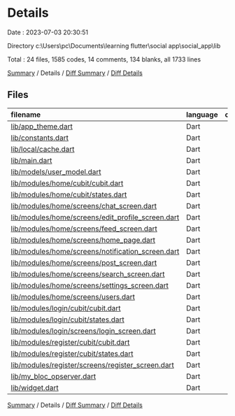 # Details

Date : 2023-07-03 20:30:51

Directory c:\\Users\\pc\\Documents\\learning flutter\\social app\\social_app\\lib

Total : 24 files,  1585 codes, 14 comments, 134 blanks, all 1733 lines

[Summary](results.md) / Details / [Diff Summary](diff.md) / [Diff Details](diff-details.md)

## Files
| filename | language | code | comment | blank | total |
| :--- | :--- | ---: | ---: | ---: | ---: |
| [lib/app_theme.dart](/lib/app_theme.dart) | Dart | 32 | 0 | 2 | 34 |
| [lib/constants.dart](/lib/constants.dart) | Dart | 1 | 0 | 0 | 1 |
| [lib/local/cache.dart](/lib/local/cache.dart) | Dart | 24 | 0 | 5 | 29 |
| [lib/main.dart](/lib/main.dart) | Dart | 45 | 1 | 8 | 54 |
| [lib/models/user_model.dart](/lib/models/user_model.dart) | Dart | 42 | 1 | 4 | 47 |
| [lib/modules/home/cubit/cubit.dart](/lib/modules/home/cubit/cubit.dart) | Dart | 135 | 1 | 11 | 147 |
| [lib/modules/home/cubit/states.dart](/lib/modules/home/cubit/states.dart) | Dart | 24 | 0 | 20 | 44 |
| [lib/modules/home/screens/chat_screen.dart](/lib/modules/home/screens/chat_screen.dart) | Dart | 8 | 0 | 2 | 10 |
| [lib/modules/home/screens/edit_profile_screen.dart](/lib/modules/home/screens/edit_profile_screen.dart) | Dart | 359 | 5 | 12 | 376 |
| [lib/modules/home/screens/feed_screen.dart](/lib/modules/home/screens/feed_screen.dart) | Dart | 26 | 0 | 4 | 30 |
| [lib/modules/home/screens/home_page.dart](/lib/modules/home/screens/home_page.dart) | Dart | 72 | 0 | 4 | 76 |
| [lib/modules/home/screens/notification_screen.dart](/lib/modules/home/screens/notification_screen.dart) | Dart | 8 | 0 | 2 | 10 |
| [lib/modules/home/screens/post_screen.dart](/lib/modules/home/screens/post_screen.dart) | Dart | 11 | 0 | 2 | 13 |
| [lib/modules/home/screens/search_screen.dart](/lib/modules/home/screens/search_screen.dart) | Dart | 8 | 0 | 2 | 10 |
| [lib/modules/home/screens/settings_screen.dart](/lib/modules/home/screens/settings_screen.dart) | Dart | 132 | 0 | 6 | 138 |
| [lib/modules/home/screens/users.dart](/lib/modules/home/screens/users.dart) | Dart | 8 | 0 | 2 | 10 |
| [lib/modules/login/cubit/cubit.dart](/lib/modules/login/cubit/cubit.dart) | Dart | 34 | 1 | 5 | 40 |
| [lib/modules/login/cubit/states.dart](/lib/modules/login/cubit/states.dart) | Dart | 12 | 0 | 8 | 20 |
| [lib/modules/login/screens/login_screen.dart](/lib/modules/login/screens/login_screen.dart) | Dart | 134 | 1 | 5 | 140 |
| [lib/modules/register/cubit/cubit.dart](/lib/modules/register/cubit/cubit.dart) | Dart | 74 | 1 | 7 | 82 |
| [lib/modules/register/cubit/states.dart](/lib/modules/register/cubit/states.dart) | Dart | 15 | 1 | 9 | 25 |
| [lib/modules/register/screens/register_screen.dart](/lib/modules/register/screens/register_screen.dart) | Dart | 204 | 1 | 4 | 209 |
| [lib/my_bloc_opserver.dart](/lib/my_bloc_opserver.dart) | Dart | 23 | 1 | 5 | 29 |
| [lib/widget.dart](/lib/widget.dart) | Dart | 154 | 0 | 5 | 159 |

[Summary](results.md) / Details / [Diff Summary](diff.md) / [Diff Details](diff-details.md)